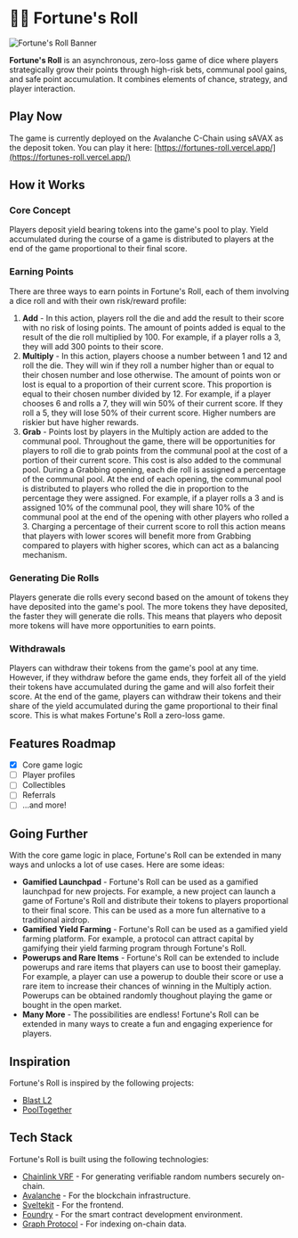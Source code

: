 # 🎲🎲 Fortune's Roll

![Fortune's Roll Banner](banner.png)

**Fortune's Roll** is an asynchronous, zero-loss game of dice where players strategically grow their points through high-risk bets, communal pool gains, and safe point accumulation. It combines elements of chance, strategy, and player interaction.

## Play Now

The game is currently deployed on the Avalanche C-Chain using sAVAX as the deposit token. You can play it here: [https://fortunes-roll.vercel.app/](https://fortunes-roll.vercel.app/)

## How it Works

### Core Concept

Players deposit yield bearing tokens into the game's pool to play. Yield accumulated during the course of a game is distributed to players at the end of the game proportional to their final score.

### Earning Points

There are three ways to earn points in Fortune's Roll, each of them involving a dice roll and with their own risk/reward profile:

1. **Add** - In this action, players roll the die and add the result to their score with no risk of losing points. The amount of points added is equal to the result of the die roll multiplied by 100. For example, if a player rolls a 3, they will add 300 points to their score.
2. **Multiply** - In this action, players choose a number between 1 and 12 and roll the die. They will win if they roll a number higher than or equal to their chosen number and lose otherwise.
The amount of points won or lost is equal to a proportion of their current score. This proportion is equal to their chosen number divided by 12. For example, if a player chooses 6 and rolls a 7, they will win 50% of their current score. If they roll a 5, they will lose 50% of their current score. Higher numbers are riskier but have higher rewards.
3. **Grab** - Points lost by players in the Multiply action are added to the communal pool. Throughout the game, there will be opportunities for players to roll die to grab points from the communal pool at the cost of a portion of their current score. This cost is also added to the communal pool.
During a Grabbing opening, each die roll is assigned a percentage of the communal pool. At the end of each opening, the communal pool is distributed to players who rolled the die in proportion to the percentage they were assigned. For example, if a player rolls a 3 and is assigned 10% of the communal pool, they will share 10% of the communal pool at the end of the opening with other players who rolled a 3. Charging a percentage of their current score to roll this action means that players with lower scores will benefit more from Grabbing compared to players with higher scores, which can act as a balancing mechanism.

### Generating Die Rolls

Players generate die rolls every second based on the amount of tokens they have deposited into the game's pool. The more tokens they have deposited, the faster they will generate die rolls. This means that players who deposit more tokens will have more opportunities to earn points.

### Withdrawals

Players can withdraw their tokens from the game's pool at any time. However, if they withdraw before the game ends, they forfeit all of the yield their tokens have accumulated during the game and will also forfeit their score. At the end of the game, players can withdraw their tokens and their share of the yield accumulated during the game proportional to their final score. This is what makes Fortune's Roll a zero-loss game.

## Features Roadmap
- [x] Core game logic
- [ ] Player profiles
- [ ] Collectibles
- [ ] Referrals
- [ ] ...and more!

## Going Further

With the core game logic in place, Fortune's Roll can be extended in many ways and unlocks a lot of use cases. Here are some ideas:

- **Gamified Launchpad** - Fortune's Roll can be used as a gamified launchpad for new projects. For example, a new project can launch a game of Fortune's Roll and distribute their tokens to players proportional to their final score. This can be used as a more fun alternative to a traditional airdrop.
- **Gamified Yield Farming** - Fortune's Roll can be used as a gamified yield farming platform. For example, a protocol can attract capital by gamifying their yield farming program through Fortune's Roll.
- **Powerups and Rare Items** - Fortune's Roll can be extended to include powerups and rare items that players can use to boost their gameplay. For example, a player can use a powerup to double their score or use a rare item to increase their chances of winning in the Multiply action. Powerups can be obtained randomly thoughout playing the game or bought in the open market.
- **Many More** - The possibilities are endless! Fortune's Roll can be extended in many ways to create a fun and engaging experience for players.

## Inspiration

Fortune's Roll is inspired by the following projects:

- [Blast L2](https://blast.io/en)
- [PoolTogether](https://pooltogether.com/)

## Tech Stack

Fortune's Roll is built using the following technologies:

- [Chainlink VRF](https://docs.chain.link/docs/chainlink-vrf/) - For generating verifiable random numbers securely on-chain.
- [Avalanche](https://www.avalabs.org/) - For the blockchain infrastructure.
- [Sveltekit](https://kit.svelte.dev/) - For the frontend.
- [Foundry](https://getfoundry.sh) - For the smart contract development environment.
- [Graph Protocol](https://thegraph.com/) - For indexing on-chain data.